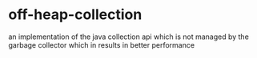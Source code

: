off-heap-collection
===================

an implementation of the java collection api which is not managed by the garbage collector which in results in better performance